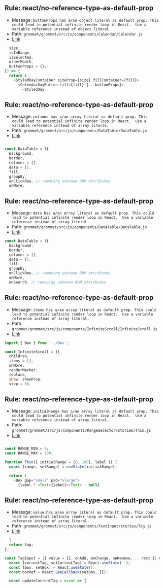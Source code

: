 ## Rule: react/no-reference-type-as-default-prop
- Message: `buttonProps has a/an object literal as default prop.
This could lead to potential infinite render loop in React. 
Use a variable reference instead of object literal.`
- Path: `grommet/grommet/src/js/components/Calendar/Calendar.js`
- [Link](https://github.com/grommet/grommet/blob/HEAD/src/js/components/Calendar/Calendar.js#L99-L99)
```js
  size,
  isInRange,
  isSelected,
  otherMonth,
  buttonProps = {},
}) => {
  return (
    <StyledDayContainer sizeProp={size} fillContainer={fill}>
      <CalendarDayButton fill={fill} {...buttonProps}>
        <StyledDay
```

## Rule: react/no-reference-type-as-default-prop
- Message: `columns has a/an array literal as default prop.
This could lead to potential infinite render loop in React. 
Use a variable reference instead of array literal.`
- Path: `grommet/grommet/src/js/components/DataTable/DataTable.js`
- [Link](https://github.com/grommet/grommet/blob/HEAD/src/js/components/DataTable/DataTable.js#L41-L41)
```js

const DataTable = ({
  background,
  border,
  columns = [],
  data = [],
  fill,
  groupBy,
  onClickRow, // removing unknown DOM attributes
  onMore,
```

## Rule: react/no-reference-type-as-default-prop
- Message: `data has a/an array literal as default prop.
This could lead to potential infinite render loop in React. 
Use a variable reference instead of array literal.`
- Path: `grommet/grommet/src/js/components/DataTable/DataTable.js`
- [Link](https://github.com/grommet/grommet/blob/HEAD/src/js/components/DataTable/DataTable.js#L42-L42)
```js
const DataTable = ({
  background,
  border,
  columns = [],
  data = [],
  fill,
  groupBy,
  onClickRow, // removing unknown DOM attributes
  onMore,
  onSearch, // removing unknown DOM attributes
```

## Rule: react/no-reference-type-as-default-prop
- Message: `items has a/an array literal as default prop.
This could lead to potential infinite render loop in React. 
Use a variable reference instead of array literal.`
- Path: `grommet/grommet/src/js/components/InfiniteScroll/InfiniteScroll.js`
- [Link](https://github.com/grommet/grommet/blob/HEAD/src/js/components/InfiniteScroll/InfiniteScroll.js#L18-L18)
```js
import { Box } from '../Box';

const InfiniteScroll = ({
  children,
  items = [],
  onMore,
  renderMarker,
  replace,
  show: showProp,
  step = 50,
```

## Rule: react/no-reference-type-as-default-prop
- Message: `initialRange has a/an array literal as default prop.
This could lead to potential infinite render loop in React. 
Use a variable reference instead of array literal.`
- Path: `grommet/grommet/src/js/components/RangeSelector/stories/Thin.js`
- [Link](https://github.com/grommet/grommet/blob/HEAD/src/js/components/RangeSelector/stories/Thin.js#L11-L11)
```js

const RANGE_MIN = 0;
const RANGE_MAX = 100;

function Thin({ initialRange = [0, 100], label }) {
  const [range, setRange] = useState(initialRange);

  return (
    <Box gap="small" pad="xlarge">
      {label ? <Text>{label}</Text> : null}
```

## Rule: react/no-reference-type-as-default-prop
- Message: `value has a/an array literal as default prop.
This could lead to potential infinite render loop in React. 
Use a variable reference instead of array literal.`
- Path: `grommet/grommet/src/js/components/TextInput/stories/Tag.js`
- [Link](https://github.com/grommet/grommet/blob/HEAD/src/js/components/TextInput/stories/Tag.js#L34-L34)
```js
  }
  return tag;
};

const TagInput = ({ value = [], onAdd, onChange, onRemove, ...rest }) => {
  const [currentTag, setCurrentTag] = React.useState('');
  const [box, setBox] = React.useState();
  const boxRef = React.useCallback(setBox, []);

  const updateCurrentTag = event => {
```
